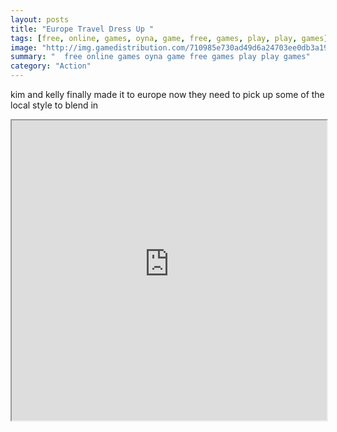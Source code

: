 ```yaml
---
layout: posts
title: "Europe Travel Dress Up "
tags: [free, online, games, oyna, game, free, games, play, play, games]
image: "http://img.gamedistribution.com/710985e730ad49d6a24703ee0db3a19f.jpg"
summary: "  free online games oyna game free games play play games"
category: "Action"
---
```


kim and kelly finally made it to europe now they need to pick up some of the local style to blend in

<iframe width="100%" height="480px;" src="http://flash.gamedistribution.com?game=710985e730ad49d6a24703ee0db3a19f"></iframe>